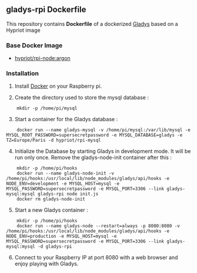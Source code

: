 ## gladys-rpi Dockerfile


This repository contains **Dockerfile** of a dockerized [Gladys](https://gladysproject.com/fr/) based on a Hypriot image


### Base Docker Image

* [hypriot/rpi-node:argon](https://hub.docker.com/r/hypriot/rpi-node/)

### Installation

1. Install [Docker](https://www.docker.com/) on your Raspberry pi.

2. Create the directory used to store the mysql database :
```
    mkdir -p /home/pi/mysql
```
3. Start a container for the Gladys database :
```
    docker run --name gladys-mysql -v /home/pi/mysql:/var/lib/mysql -e MYSQL_ROOT_PASSWORD=supersecretpassword -e MYSQL_DATABASE=gladys -e TZ=Europe/Paris -d hypriot/rpi-mysql
```
4. Initialize the Database by starting Gladys in development mode. It will be run only once. Remove the gladys-node-init container after this :
```
    mkdir -p /home/pi/hooks
    docker run --name gladys-node-init -v /home/pi/hooks:/usr/local/lib/node_modules/gladys/api/hooks -e NODE_ENV=development -e MYSQL_HOST=mysql -e MYSQL_PASSWORD=supersecretpassword -e MYSQL_PORT=3306 --link gladys-mysql:mysql gladys-rpi node init.js
    docker rm gladys-node-init
``` 
5. Start a new Gladys container :
```
    mkdir -p /home/pi/hooks
    docker run --name gladys-node --restart=always -p 8080:8080 -v /home/pi/hooks:/usr/local/lib/node_modules/gladys/api/hooks -e NODE_ENV=production -e MYSQL_HOST=mysql -e MYSQL_PASSWORD=supersecretpassword -e MYSQL_PORT=3306 --link gladys-mysql:mysql -d gladys-rpi
```
6. Connect to your Raspberry IP at port 8080 with a web browser and enjoy playing with Gladys.
